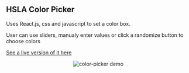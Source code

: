 ## HSLA Color Picker

Uses React.js, css and javascript to set a color box.

User can use sliders, manualy enter values or click a randomize button to choose colors

<a href="gifted-representative.surge.sh">See a live version of it here</a>

<p align="center">
  <img src="https://res.cloudinary.com/christerrazas-info/image/upload/v1544400706/colorSliderAnimation.gif" alt="color-picker demo" />
</p>
